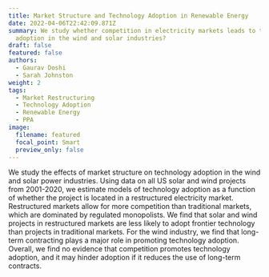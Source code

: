 ```yaml
---
title: Market Structure and Technology Adoption in Renewable Energy
date: 2022-04-06T22:42:09.871Z
summary: We study whether competition in electricity markets leads to technology
  adoption in the wind and solar industries?
draft: false
featured: false
authors:
  - Gaurav Doshi
  - Sarah Johnston
weight: 2
tags:
  - Market Restructuring
  - Technology Adoption
  - Renewable Energy
  - PPA
image:
  filename: featured
  focal_point: Smart
  preview_only: false
---
```

We study the effects of market structure on technology adoption in the wind and solar power industries. Using data on all US solar and wind projects from 2001-2020, we estimate models of technology adoption as a function of whether the project is located in a restructured electricity market. Restructured markets allow for more competition than traditional markets, which are dominated by regulated monopolists. We find that solar and wind projects in restructured markets are less likely to adopt frontier technology than projects in traditional markets. For the wind industry, we find that long-term contracting plays a major role in promoting technology adoption. Overall, we find no evidence that competition promotes technology adoption, and it may hinder adoption if it reduces the use of long-term contracts.